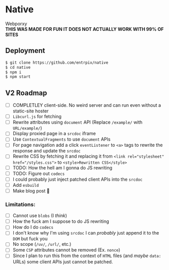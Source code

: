 # Native
Webporxy\
**THIS WAS MADE FOR FUN IT DOES NOT ACTUALLY WORK WITH 99% OF SITES**


## Deployment
```sh
$ git clone https://github.com/entrpix/native
$ cd native
$ npm i 
$ npm start
```

## V2 Roadmap
- [ ] COMPLETLEY client-side. No weird server and can run even without a static-site hoster
- [ ] `Libcurl.js` for fetching
- [ ] Rewrite attributes using `document` API (Replace `/example/` with `URL/example/`)
- [ ] Display proxied page in a `srcdoc` iframe
- [ ] Use `ContextualFragments` to use `document` APIs
- [ ] For page navigation add a click `eventListener` to `<a>` tags to rewrite the response and update the `srcdoc`
- [ ] Rewrite CSS by fetching it and replacing it from `<link rel="stylesheet" href="/styles.css">` to `<style>Rewritten CSS</style>`
- [ ] TODO: How the hell am I gonna do JS rewriting
- [ ] TODO: Figure out `codecs`
- [ ] I could probably just inject patched client APIs into the `srcdoc`
- [ ] Add `esbuild`
- [ ] Make blog post 🤑

### Limitations:
- [ ] Cannot use `blobs` (I *think*)
- [ ] How the fuck am I suppose to do JS rewriting
- [ ] How do I do `codecs`
- [ ] I don't know why I'm using `srcdoc` I can *probably* just append it to the `DOM` but fuck you
- [ ] No scope (`/uv/`, `/url/`, etc.)
- [ ] Some `CSP` attributes cannot be removed (Ex. `nonce`)
- [ ] Since I plan to run this from the context of `HTML` files (and *maybe* `data:` URLs) some client APIs just cannot be patched.

